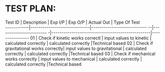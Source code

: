 # TEST PLAN:



Test ID     |     Description              |    Exp I/P                      |       Exp O/P                  |         Actual Out                               |  Type Of Test  
------------|------------------------------|----------------------------   --|------------------------       -|--------------------------------------------------|----------------
  01  |    Check if kinetic works correctl       |  input values to kinetic         | calculated correctly    | calculated correctly                               |Technical based 
  02  |    Check if gravitational works correctly|  input values to gravitational   | calculated correctly    | calculated correctly                               |Technical based 
  03  |    Check if mechanical works correctly   |  input values to mechanical      | calculated correctly    | calculated correctly                               |Technical based 
